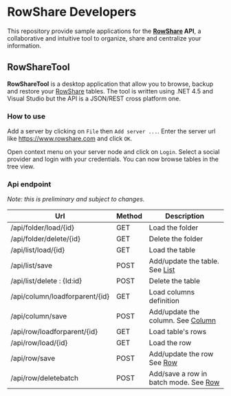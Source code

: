 # RowShare Developers

This repository provide sample applications for the **[RowShare][rowshare] API**, a collaborative and intuitive tool to organize, share and centralize your information.

## RowShareTool
**RowShareTool** is a desktop application that allow you to browse, backup and restore your [RowShare][rowshare] tables. The tool is written using .NET 4.5 and Visual Studio but the API is a JSON/REST cross platform one.

### How to use

Add a server by clicking on `File` then `Add server ...`. Enter the server url like https://www.rowshare.com and click `OK`.

Open context menu on your server node and click on `Login`. Select a social provider and login with your credentials.
You can now browse tables in the tree view.

### Api endpoint
*Note: this is preliminary and subject to changes.*

| Url                            | Method | Description                                 |
|--------------------------------|--------|---------------------------------------------|
| /api/folder/load/{id}          | GET    | Load the folder                             |
| /api/folder/delete/{id}        | GET    | Delete the folder                           |
| /api/list/load/{id}            | GET    | Load the table                               |
| /api/list/save                 | POST   | Add/update the table. See [List][list]      |
| /api/list/delete : {Id:id}     | POST   | Delete the table                            |
| /api/column/loadforparent/{id} | GET    | Load columns definition                     |
| /api/column/save               | POST   | Add/update the column. See [Column][column] |
| /api/row/loadforparent/{id}    | GET    | Load table's rows                           |
| /api/row/load/{id}             | GET    | Load the row                                |
| /api/row/save                  | POST   | Add/update the row See [Row][row]           |
| /api/row/deletebatch           | POST   | Add/save a row in batch mode. See [Row][row]         |

[rowshare]: https://www.rowshare.com
[list]: RowShareTool/Model/List.cs
[column]: RowShareTool/Model/Column.cs
[row]: RowShareTool/Model/Row.cs

